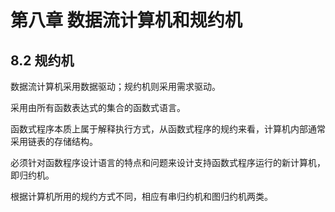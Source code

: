 # 第八章 数据流计算机和规约机

## 8.2 规约机

数据流计算机采用数据驱动；规约机则采用需求驱动。

采用由所有函数表达式的集合的函数式语言。

函数式程序本质上属于解释执行方式，从函数式程序的规约来看，计算机内部通常采用链表的存储结构。

必须针对函数程序设计语言的特点和问题来设计支持函数式程序运行的新计算机，即归约机。

根据计算机所用的规约方式不同，相应有串归约机和图归约机两类。